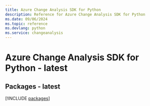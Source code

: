 ```yaml
---
title: Azure Change Analysis SDK for Python
description: Reference for Azure Change Analysis SDK for Python
ms.date: 09/06/2024
ms.topic: reference
ms.devlang: python
ms.service: changeanalysis
---
```

# Azure Change Analysis SDK for Python - latest
## Packages - latest
[!INCLUDE [packages](change-analysis-index.md)]